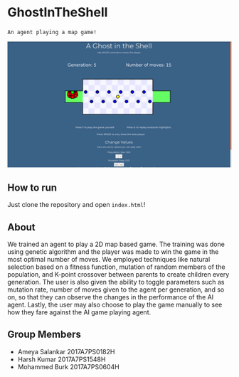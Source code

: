 # GhostInTheShell
    An agent playing a map game!

![image](core/display.png)

## How to run
Just clone the repository and open `index.html`!

## About
We trained an agent to play a 2D map based game. The training was done using genetic algorithm and the player was made to win the game in the most optimal number of moves. We employed techniques like natural selection based on a fitness function, mutation of random members of the population, and K-point crossover between parents to create children every generation. The user is also given the ability to toggle parameters such as mutation rate, number of moves given to the agent per generation, and so on, so that they can observe the changes in the performance of the AI agent. Lastly, the user may also choose to play the game manually to see how they fare against the AI game playing agent.

## Group Members
- Ameya Salankar 2017A7PS0182H
- Harsh Kumar 2017A7PS1548H
- Mohammed Burk 2017A7PS0604H